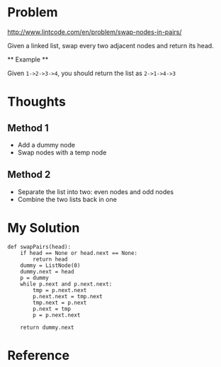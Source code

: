 # Problem

http://www.lintcode.com/en/problem/swap-nodes-in-pairs/

Given a linked list, swap every two adjacent nodes and return its head.

** Example **

Given ```1->2->3->4```, you should return the list as ```2->1->4->3```

# Thoughts

## Method 1
- Add a dummy node
- Swap nodes with a temp node

## Method 2
- Separate the list into two: even nodes and odd nodes
- Combine the two lists back in one

# My Solution

```
def swapPairs(head):
    if head == None or head.next == None:
        return head
    dummy = ListNode(0)
    dummy.next = head
    p = dummy
    while p.next and p.next.next:
        tmp = p.next.next
        p.next.next = tmp.next
        tmp.next = p.next
        p.next = tmp
        p = p.next.next
    
    return dummy.next
```

# Reference
